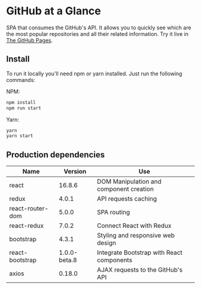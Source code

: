 # GitHub at a Glance

SPA that consumes the GitHub's API. It allows you to quickly see which are the most popular repositories and all their related information. Try it live in [The GitHub Pages](https://aaron23145.github.io/github-at-a-glance-reactjs/).

## Install

To run it locally you'll need npm or yarn installed. Just run the following commands:

NPM:

```sh
npm install
npm run start
```

Yarn:

```sh
yarn
yarn start
```

## Production dependencies

|Name|Version|Use|
|----|-------|---|
|react|16.8.6|DOM Manipulation and component creation|
|redux|4.0.1|API requests caching|
|react-router-dom|5.0.0|SPA routing|
|react-redux|7.0.2|Connect React with Redux|
|bootstrap|4.3.1|Styling and responsive web design|
|react-bootstrap|1.0.0-beta.8|Integrate Bootstrap with React components|
|axios|0.18.0|AJAX requests to the GitHub's API|
